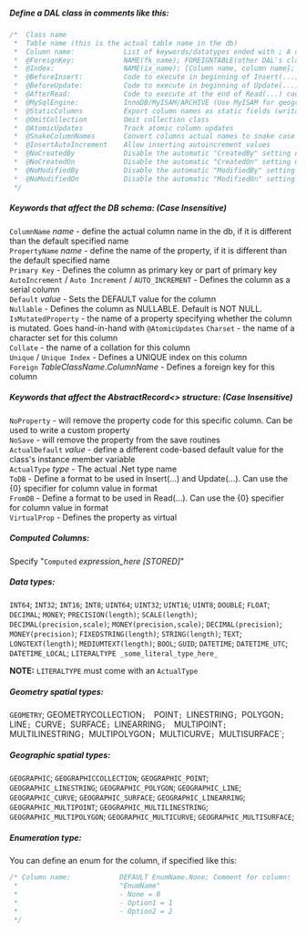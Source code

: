 ﻿##### Define a DAL class in comments like this:

```C#
/*  Class name
 *  Table name (this is the actual table name in the db)
 *  Column name:            List of keywords/datatypes ended with ; A comment
 *  @ForeignKey:            NAME(fk_name); FOREIGNTABLE(other DAL's class name); COLUMNS[Column name, Column name]; FOREIGNCOLUMNS[Column name, Column name]; ONUPDATE(CASCADE/RESTRICT/SETNULL/NOACTION); ONDELETE(CASCADE/RESTRICT/SETNULL/NOACTION);
 *  @Index:                 NAME(ix_name); [Column name, column name]; UNIQUE/PRIMARYKEY/SPATIAL/FULLTEXT/BTREE/RTREE/HASH/NONCLUSTERED/CLUSTERED
 *  @BeforeInsert:          Code to execute in beginning of Insert(...) code
 *  @BeforeUpdate:          Code to execute in beginning of Update(...) code
 *  @AfterRead:             Code to execute at the end of Read(...) code
 *  @MySqlEngine:           InnoDB/MyISAM/ARCHIVE (Use MyISAM for geographical, FULLTEXT, and general RTREE indexes)
 *  @StaticColumns          Export column names as static fields (writable) instead of const
 *  @OmitCollection         Omit collection class
 *  @AtomicUpdates          Track atomic column updates
 *  @SnakeColumnNames		Convert columns actual names to snake case
 *  @InsertAutoIncrement    Allow inserting autoincrement values
 *  @NoCreatedBy			Disable the automatic "CreatedBy" setting on Insert
 *  @NoCreatedOn			Disable the automatic "CreatedOn" setting on Insert
 *  @NoModifiedBy			Disable the automatic "ModifiedBy" setting on Update
 *  @NoModifiedOn			Disable the automatic "ModifiedOn" setting on Update
 */
 ```

##### Keywords that affect the DB schema: (Case Insensitive)

 `ColumnName` _name_ - define the actual column name in the db, if it is different than the default specified name  
 `PropertyName` _name_ - define the name of the property, if it is different than the default specified name  
 `Primary Key` - Defines the column as primary key or part of primary key  
 `AutoIncrement` / `Auto Increment` / `AUTO_INCREMENT` - Defines the column as a serial column  
 `Default` _value_ - Sets the DEFAULT value for the column  
 `Nullable` - Defines the column as NULLABLE. Default is NOT NULL.  
 `IsMutatedProperty` - the name of a property specifying whether the column is mutated. Goes hand-in-hand with `@AtomicUpdates`
 `Charset` - the name of a character set for this column  
 `Collate` - the name of a collation for this column  
 `Unique` / `Unique Index` - Defines a UNIQUE index on this column  
 `Foreign` _TableClassName_._ColumnName_ - Defines a foreign key for this column  

##### Keywords that affect the AbstractRecord<> structure: (Case Insensitive)

 `NoProperty` - will remove the property code for this specific column. Can be used to write a custom property  
 `NoSave` - will remove the property from the save routines  
 `ActualDefault` _value_ - define a different code-based default value for the class's instance member variable  
 `ActualType` _type_ - The actual .Net type name  
 `ToDB` - Define a format to be used in Insert(...) and Update(...). Can use the {0} specifier for column value in format  
 `FromDB` - Define a format to be used in Read(...). Can use the {0} specifier for column value in format  
 `VirtualProp` - Defines the property as virtual  

##### Computed Columns:

 Specify "`Computed` _expression_here_ _[STORED]_"

##### Data types:

 `INT64`; `INT32`; `INT16`; `INT8`; `UINT64`; `UINT32`; `UINT16`; `UINT8`; `DOUBLE`; `FLOAT`; 
 `DECIMAL`; `MONEY`; `PRECISION(length)`; `SCALE(length)`;
 `DECIMAL(precision,scale)`; `MONEY(precision,scale)`;
 `DECIMAL(precision)`; `MONEY(precision)`;
 `FIXEDSTRING(length)`; `STRING(length)`; `TEXT`; `LONGTEXT(length)`; `MEDIUMTEXT(length)`; 
 `BOOL`; `GUID`;
 `DATETIME`; `DATETIME_UTC`; `DATETIME_LOCAL`; 
 `LITERALTYPE _some_literal_type_here_`

**NOTE:** `LITERALTYPE` must come with an `ActualType` 

##### Geometry spatial types:

 `GEOMETRY`; GEOMETRYCOLLECTION`; 
 `POINT`; `LINESTRING`; `POLYGON`; `LINE`; `CURVE`; `SURFACE`; `LINEARRING`; 
 `MULTIPOINT`; `MULTILINESTRING`; `MULTIPOLYGON`; `MULTICURVE`; `MULTISURFACE`;

##### Geographic spatial types:

 `GEOGRAPHIC`; `GEOGRAPHICCOLLECTION`; 
 `GEOGRAPHIC_POINT`; `GEOGRAPHIC_LINESTRING`; `GEOGRAPHIC_POLYGON`; 
 `GEOGRAPHIC_LINE`; `GEOGRAPHIC_CURVE`; `GEOGRAPHIC_SURFACE`; `GEOGRAPHIC_LINEARRING`; 
 `GEOGRAPHIC_MULTIPOINT`; `GEOGRAPHIC_MULTILINESTRING`; `GEOGRAPHIC_MULTIPOLYGON`; 
 `GEOGRAPHIC_MULTICURVE`; `GEOGRAPHIC_MULTISURFACE`;

##### Enumeration type:

 You can define an enum for the column, if specified like this:
```C#
/* Column name:            DEFAULT EnumName.None; Comment for column:
 *                         "EnumName"
 *                         - None = 0
 *                         - Option1 = 1
 *                         - Option2 = 2
 */
```
